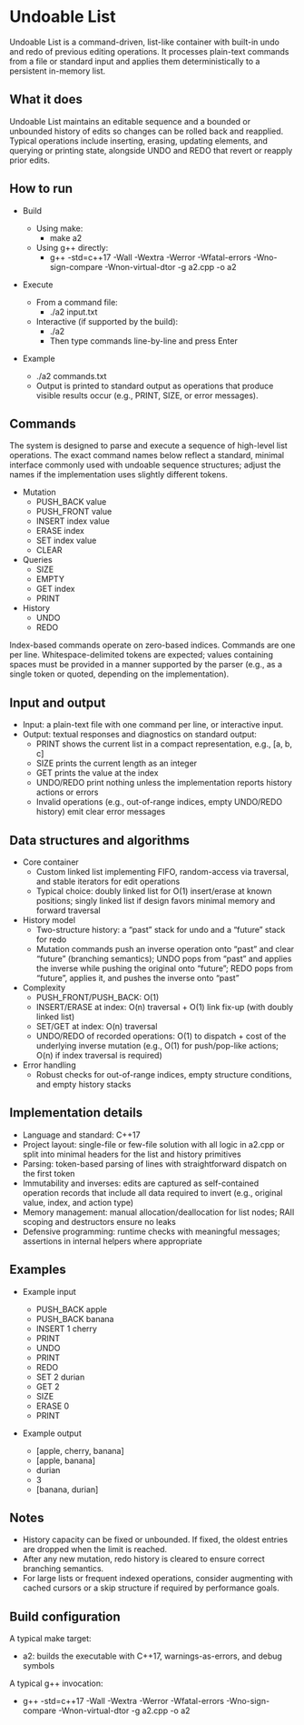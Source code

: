 # Undoable List

Undoable List is a command-driven, list-like container with built-in undo and redo of previous editing operations. It processes plain-text commands from a file or standard input and applies them deterministically to a persistent in-memory list.

## What it does

Undoable List maintains an editable sequence and a bounded or unbounded history of edits so changes can be rolled back and reapplied. Typical operations include inserting, erasing, updating elements, and querying or printing state, alongside UNDO and REDO that revert or reapply prior edits.

## How to run

- Build
  - Using make:
    - make a2
  - Using g++ directly:
    - g++ -std=c++17 -Wall -Wextra -Werror -Wfatal-errors -Wno-sign-compare -Wnon-virtual-dtor -g a2.cpp -o a2

- Execute
  - From a command file:
    - ./a2 input.txt
  - Interactive (if supported by the build):
    - ./a2
    - Then type commands line-by-line and press Enter

- Example
  - ./a2 commands.txt
  - Output is printed to standard output as operations that produce visible results occur (e.g., PRINT, SIZE, or error messages).

## Commands

The system is designed to parse and execute a sequence of high-level list operations. The exact command names below reflect a standard, minimal interface commonly used with undoable sequence structures; adjust the names if the implementation uses slightly different tokens.

- Mutation
  - PUSH_BACK value
  - PUSH_FRONT value
  - INSERT index value
  - ERASE index
  - SET index value
  - CLEAR
- Queries
  - SIZE
  - EMPTY
  - GET index
  - PRINT
- History
  - UNDO
  - REDO

Index-based commands operate on zero-based indices. Commands are one per line. Whitespace-delimited tokens are expected; values containing spaces must be provided in a manner supported by the parser (e.g., as a single token or quoted, depending on the implementation).

## Input and output

- Input: a plain-text file with one command per line, or interactive input.
- Output: textual responses and diagnostics on standard output:
  - PRINT shows the current list in a compact representation, e.g., [a, b, c]
  - SIZE prints the current length as an integer
  - GET prints the value at the index
  - UNDO/REDO print nothing unless the implementation reports history actions or errors
  - Invalid operations (e.g., out-of-range indices, empty UNDO/REDO history) emit clear error messages

## Data structures and algorithms

- Core container
  - Custom linked list implementing FIFO, random-access via traversal, and stable iterators for edit operations
  - Typical choice: doubly linked list for O(1) insert/erase at known positions; singly linked list if design favors minimal memory and forward traversal
- History model
  - Two-structure history: a “past” stack for undo and a “future” stack for redo
  - Mutation commands push an inverse operation onto “past” and clear “future” (branching semantics); UNDO pops from “past” and applies the inverse while pushing the original onto “future”; REDO pops from “future”, applies it, and pushes the inverse onto “past”
- Complexity
  - PUSH_FRONT/PUSH_BACK: O(1)
  - INSERT/ERASE at index: O(n) traversal + O(1) link fix-up (with doubly linked list)
  - SET/GET at index: O(n) traversal
  - UNDO/REDO of recorded operations: O(1) to dispatch + cost of the underlying inverse mutation (e.g., O(1) for push/pop-like actions; O(n) if index traversal is required)
- Error handling
  - Robust checks for out-of-range indices, empty structure conditions, and empty history stacks

## Implementation details

- Language and standard: C++17
- Project layout: single-file or few-file solution with all logic in a2.cpp or split into minimal headers for the list and history primitives
- Parsing: token-based parsing of lines with straightforward dispatch on the first token
- Immutability and inverses: edits are captured as self-contained operation records that include all data required to invert (e.g., original value, index, and action type)
- Memory management: manual allocation/deallocation for list nodes; RAII scoping and destructors ensure no leaks
- Defensive programming: runtime checks with meaningful messages; assertions in internal helpers where appropriate

## Examples

- Example input
  - PUSH_BACK apple
  - PUSH_BACK banana
  - INSERT 1 cherry
  - PRINT
  - UNDO
  - PRINT
  - REDO
  - SET 2 durian
  - GET 2
  - SIZE
  - ERASE 0
  - PRINT

- Example output
  - [apple, cherry, banana]
  - [apple, banana]
  - durian
  - 3
  - [banana, durian]

## Notes

- History capacity can be fixed or unbounded. If fixed, the oldest entries are dropped when the limit is reached.
- After any new mutation, redo history is cleared to ensure correct branching semantics.
- For large lists or frequent indexed operations, consider augmenting with cached cursors or a skip structure if required by performance goals.

## Build configuration

A typical make target:
- a2: builds the executable with C++17, warnings-as-errors, and debug symbols

A typical g++ invocation:
- g++ -std=c++17 -Wall -Wextra -Werror -Wfatal-errors -Wno-sign-compare -Wnon-virtual-dtor -g a2.cpp -o a2
